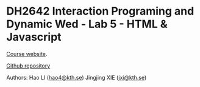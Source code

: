 DH2642 Interaction Programing and Dynamic Wed - Lab 5 - HTML & Javascript
=================================================

[Course website](https://www.kth.se/social/course/DH2641).

[Github repository](https://github.com/chnhaoli/DH2642_DinnerPlanner_Lab5)

Authors: 
	Hao LI (hao4@kth.se)
	Jingjing XIE (jxi@kth.se)

